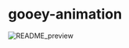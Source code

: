# gooey-animation
![README_preview](https://user-images.githubusercontent.com/11553701/115334992-07f36700-a1a5-11eb-91fb-de53d766c984.gif)

